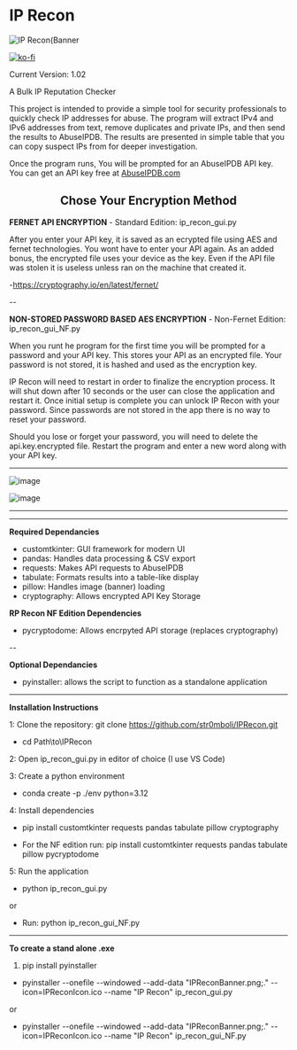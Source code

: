 
# IP Recon

![IP Recon(Banner](https://github.com/user-attachments/assets/a9781156-3fdd-4ce5-a73c-94f936aa914d)


[![ko-fi](https://ko-fi.com/img/githubbutton_sm.svg)](https://ko-fi.com/G2G61BDMMC)

Current Version: 1.02

A Bulk IP Reputation Checker

This project is intended to provide a simple tool for security professionals to quickly check IP addresses for abuse.
The program will extract IPv4 and IPv6 addresses from text, remove duplicates and private IPs, and then send the results to AbuseIPDB.
The results are presented in simple table that you can copy suspect IPs from for deeper investigation.

Once the program runs, You will be prompted for an AbuseIPDB API key.
You can get an API key free at [AbuseIPDB.com](https://www.abuseipdb.com/)



<div align="center">
  <h2>Chose Your Encryption Method</h2>
</div>

**FERNET API ENCRYPTION** - Standard Edition: ip_recon_gui.py

After you enter your API key, it is saved as an ecrypted file using AES and fernet technologies. You wont have to enter your API again.
As an added bonus, the encrypted file uses your device as the key. Even if the API file was stolen it is useless unless ran on the machine that created it.

-https://cryptography.io/en/latest/fernet/

--

**NON-STORED PASSWORD BASED AES ENCRYPTION** - Non-Fernet Edition: ip_recon_gui_NF.py

When you runt he program for the first time you will be prompted for a password and your API key. This stores your API as an encrypted file. Your password is not stored, it is hashed and used as the encryption key. 

IP Recon will need to restart in order to finalize the encryption process. It will shut down after 10 seconds or the user can close the application and restart it. Once initial setup is complete you can unlock IP Recon with your password. Since passwords are not stored in the app there is no way to reset your password.

Should you lose or forget your password, you will need to delete the api.key.encrypted file. Restart the program and enter a new word along with your API key.

---


![image](https://github.com/user-attachments/assets/ba421360-4278-4a33-be0e-82487fa3ea2f)


![image](https://github.com/user-attachments/assets/41bd3b8a-1102-404f-92c1-6787ae489329)

---



---

**Required Dependancies**

- customtkinter: GUI framework for modern UI
- pandas: Handles data processing & CSV export
- requests: Makes API requests to AbuseIPDB
- tabulate: Formats results into a table-like display
- pillow: Handles image (banner) loading
- cryptography: Allows encrypted API Key Storage

**RP Recon NF Edition Dependencies**

- pycryptodome: Allows encrpyted API storage (replaces cryptography)

--

**Optional Dependancies**

- pyinstaller: allows the script to function as a standalone application

---


**Installation Instructions**

1: Clone the repository: git clone https://github.com/str0mboli/IPRecon.git
  - cd Path\to\IPRecon
    
2: Open ip_recon_gui.py in editor of choice (I use VS Code)

3: Create a python environment
  - conda create -p ./env python=3.12
    
4: Install dependencies     
  - pip install customtkinter requests pandas tabulate pillow cryptography

  - For the NF edition run: pip install customtkinter requests pandas tabulate pillow pycryptodome
    
5: Run the application 
  - python ip_recon_gui.py

   or
   
  - Run: python ip_recon_gui_NF.py

---

**To create a stand alone .exe**

1. pip install pyinstaller
  - pyinstaller --onefile --windowed --add-data "IPReconBanner.png;." --icon=IPReconIcon.ico --name "IP Recon" ip_recon_gui.py

or

  - pyinstaller --onefile --windowed --add-data "IPReconBanner.png;." --icon=IPReconIcon.ico --name "IP Recon" ip_recon_gui_NF.py 
